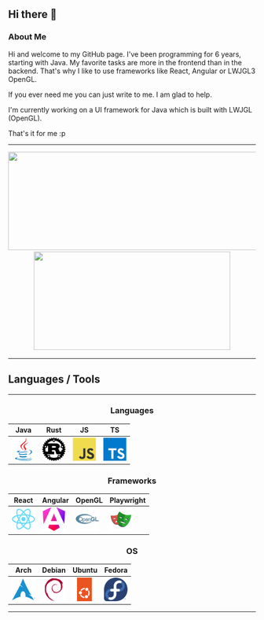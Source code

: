 ## Hi there 👋

<!--
**exepta/exepta** is a ✨ _special_ ✨ repository because its `README.md` (this file) appears on your GitHub profile.

Here are some ideas to get you started:

- 🔭 I’m currently working on ...
- 🌱 I’m currently learning ...
- 👯 I’m looking to collaborate on ...
- 🤔 I’m looking for help with ...
- 💬 Ask me about ...
- 📫 How to reach me: ...
- 😄 Pronouns: ...
- ⚡ Fun fact: ...
-->

### About Me
Hi and welcome to my GitHub page. I've been programming for 6 years, starting with Java. My favorite tasks are more in the frontend than in the backend. That's why I like to use frameworks like React, Angular or LWJGL3 OpenGL.

If you ever need me you can just write to me. I am glad to help.

I'm currently working on a UI framework for Java which is built with LWJGL (OpenGL).

That's it for me :p

---

<p align="center">
  <img width="600" height="200" src="https://github-readme-stats.vercel.app/api?username=exepta&show_icons=true&theme=vision-friendly-dark">
  <img width="400" height="200" src="https://github-readme-stats.vercel.app/api/top-langs/?username=exepta&size_weight=0.15&count_weight=0.5&layout=compact&theme=vision-friendly-dark">
</p>

---

## Languages / Tools

---

<div align="center">
  
### Languages
| Java | Rust | JS | TS |
|----------|----------|----------|----------|
| <img src="https://github.com/devicons/devicon/blob/master/icons/java/java-original.svg" title="Java"  alt="Java" width="48" height="48"/> | <img src="https://github.com/devicons/devicon/blob/master/icons/rust/rust-original.svg" title="Rust"  alt="Rust" width="48" height="48"/> | <img src="https://github.com/devicons/devicon/blob/master/icons/javascript/javascript-original.svg" title="JS"  alt="JS" width="48" height="48"/> | <img src="https://github.com/devicons/devicon/blob/master/icons/typescript/typescript-original.svg" title="TS"  alt="TS" width="48" height="48"/>

### Frameworks
| React | Angular | OpenGL | Playwright |
|----------|----------|----------|----------|
| <img src="https://github.com/devicons/devicon/blob/master/icons/react/react-original.svg" title="React"  alt="React" width="48" height="48"/> | <img src="https://github.com/devicons/devicon/blob/master/icons/angular/angular-original.svg" title="Angular"  alt="Angular" width="48" height="48"/> | <img src="https://github.com/devicons/devicon/blob/master/icons/opengl/opengl-original.svg" title="OpenGL"  alt="OpenGL" width="48" height="48"/> | <img src="https://github.com/devicons/devicon/blob/master/icons/playwright/playwright-original.svg" title="PR"  alt="PR" width="48" height="48"/> |

### OS
| Arch | Debian | Ubuntu | Fedora |
|----------|----------|----------|----------|
| <img src="https://github.com/devicons/devicon/blob/master/icons/archlinux/archlinux-original.svg" title="Arch"  alt="Arch" width="48" height="48"/> | <img src="https://github.com/devicons/devicon/blob/master/icons/debian/debian-original.svg" title="Deb"  alt="Deb" width="48" height="48"/> | <img src="https://github.com/devicons/devicon/blob/master/icons/ubuntu/ubuntu-original.svg" title="Ubuntu"  alt="Ubuntu" width="48" height="48"/> | <img src="https://github.com/devicons/devicon/blob/master/icons/fedora/fedora-original.svg" title="Fedora"  alt="Fedora" width="48" height="48"/> |
</div>

---
